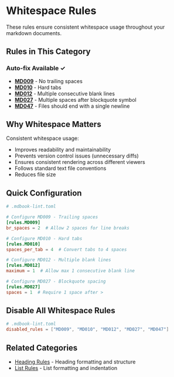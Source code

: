 # Whitespace Rules

These rules ensure consistent whitespace usage throughout your markdown documents.

## Rules in This Category

### Auto-fix Available ✓

- **[MD009](./md009.html)** - No trailing spaces
- **[MD010](./md010.html)** - Hard tabs
- **[MD012](./md012.html)** - Multiple consecutive blank lines
- **[MD027](./md027.html)** - Multiple spaces after blockquote symbol
- **[MD047](./md047.html)** - Files should end with a single newline

## Why Whitespace Matters

Consistent whitespace usage:
- Improves readability and maintainability
- Prevents version control issues (unnecessary diffs)
- Ensures consistent rendering across different viewers
- Follows standard text file conventions
- Reduces file size

## Quick Configuration

```toml
# .mdbook-lint.toml

# Configure MD009 - Trailing spaces
[rules.MD009]
br_spaces = 2  # Allow 2 spaces for line breaks

# Configure MD010 - Hard tabs
[rules.MD010]
spaces_per_tab = 4  # Convert tabs to 4 spaces

# Configure MD012 - Multiple blank lines
[rules.MD012]
maximum = 1  # Allow max 1 consecutive blank line

# Configure MD027 - Blockquote spacing
[rules.MD027]
spaces = 1  # Require 1 space after >
```

## Disable All Whitespace Rules

```toml
# .mdbook-lint.toml
disabled_rules = ["MD009", "MD010", "MD012", "MD027", "MD047"]
```

## Related Categories

- [Heading Rules](./headings.html) - Heading formatting and structure
- [List Rules](./lists.html) - List formatting and indentation